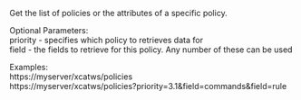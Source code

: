 Get the list of policies or the attributes of a specific policy.  
  
Optional Parameters:  
priority - specifies which policy to retrieves data for  
field - the fields to retrieve for this policy. Any number of these can be used  
  
Examples:  
https://myserver/xcatws/policies  
https://myserver/xcatws/policies?priority=3.1&amp;field=commands&amp;field=rule  

